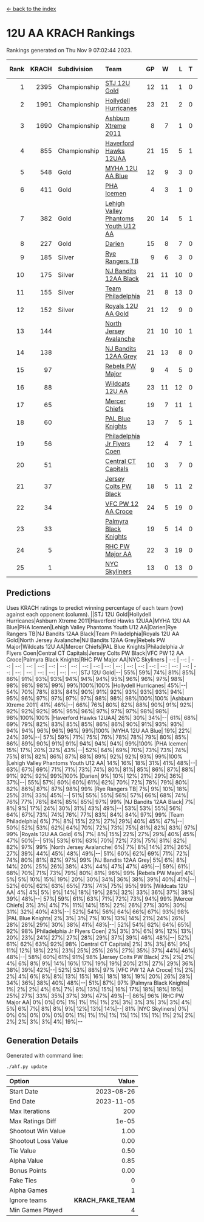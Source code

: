[<- back to the index](readme.md)
# 12U AA KRACH Rankings
Rankings generated on Thu Nov  9 07:02:44 2023.

Rank|KRACH|Subdivision|Team|GP|W|L|T|OTW|OTL|SoS|Exp Wins|Win Diff
---:|---:|:---|:---|---:|---:|---:|---:|---:|---:|---:|---:|---:
1|2395|Championship|[STJ 12U Gold](https://gamesheetstats.com/seasons/3659/teams/141122/schedule)|12|11|1|0|1|0|268|11.8|-0.0
2|1991|Championship|[Hollydell Hurricanes](https://gamesheetstats.com/seasons/3659/teams/141133/schedule)|23|21|2|0|4|0|243|21.8|-0.0
3|1690|Championship|[Ashburn Xtreme 2011](https://gamesheetstats.com/seasons/3659/teams/141121/schedule)|8|7|1|0|0|0|351|7.8|-0.0
4|855|Championship|[Haverford Hawks 12UAA](https://gamesheetstats.com/seasons/3659/teams/141127/schedule)|21|15|5|1|1|2|610|16.3|-0.0
5|548|Gold|[MYHA 12U AA Blue](https://gamesheetstats.com/seasons/3659/teams/141123/schedule)|12|9|3|0|1|1|313|9.9|0.0
6|411|Gold|[PHA Icemen](https://gamesheetstats.com/seasons/3659/teams/141145/schedule)|4|3|1|0|0|0|148|3.9|0.0
7|382|Gold|[Lehigh Valley Phantoms Youth U12 AA](https://gamesheetstats.com/seasons/3659/teams/141129/schedule)|20|14|5|1|0|0|304|15.4|0.0
8|227|Gold|[Darien](https://gamesheetstats.com/seasons/3659/teams/141125/schedule)|15|8|7|0|1|1|439|8.9|0.0
9|185|Silver|[Rye Rangers TB](https://gamesheetstats.com/seasons/3659/teams/141140/schedule)|9|6|3|0|0|1|97|6.9|0.0
10|175|Silver|[NJ Bandits 12AA Black](https://gamesheetstats.com/seasons/3659/teams/141126/schedule)|21|11|10|0|0|1|428|11.9|0.0
11|155|Silver|[Team Philadelphia](https://gamesheetstats.com/seasons/3659/teams/141128/schedule)|21|8|13|0|2|3|664|8.9|0.0
12|152|Silver|[Royals 12U AA Gold](https://gamesheetstats.com/seasons/3659/teams/141142/schedule)|21|12|9|0|2|0|332|12.9|0.0
13|144||[North Jersey Avalanche](https://gamesheetstats.com/seasons/3659/teams/141137/schedule)|21|10|10|1|1|2|276|11.4|0.0
14|138||[NJ Bandits 12AA Grey](https://gamesheetstats.com/seasons/3659/teams/141134/schedule)|21|13|8|0|1|1|189|13.9|0.0
15|97||[Rebels PW Major](https://gamesheetstats.com/seasons/3659/teams/141138/schedule)|9|4|5|0|1|0|131|4.9|0.0
16|88||[Wildcats 12U AA](https://gamesheetstats.com/seasons/3659/teams/141136/schedule)|23|11|12|0|0|0|357|11.9|0.0
17|65||[Mercer Chiefs](https://gamesheetstats.com/seasons/3659/teams/141135/schedule)|19|7|11|1|1|1|348|8.4|0.0
18|60||[PAL Blue Knights](https://gamesheetstats.com/seasons/3659/teams/141139/schedule)|13|7|5|1|0|1|60|8.4|0.0
19|56||[Philadelphia Jr Flyers Coen](https://gamesheetstats.com/seasons/3659/teams/141143/schedule)|12|4|7|1|0|0|342|5.4|0.0
20|51||[Central CT Capitals](https://gamesheetstats.com/seasons/3659/teams/141124/schedule)|10|3|7|0|0|2|340|3.9|0.0
21|37||[Jersey Colts PW Black](https://gamesheetstats.com/seasons/3659/teams/141141/schedule)|18|5|11|2|0|0|156|6.9|0.0
22|34||[VFC PW 12 AA Croce](https://gamesheetstats.com/seasons/3659/teams/141131/schedule)|24|5|19|0|1|1|717|5.9|0.0
23|33||[Palmyra Black Knights](https://gamesheetstats.com/seasons/3659/teams/141130/schedule)|19|5|14|0|1|1|512|5.9|0.0
24|5||[RHC PW Major AA](https://gamesheetstats.com/seasons/3659/teams/141132/schedule)|22|3|19|0|0|0|259|3.9|0.0
25|1||[NYC Skyliners](https://gamesheetstats.com/seasons/3659/teams/141144/schedule)|13|0|13|0|0|0|133|0.9|0.0

## Predictions
Uses KRACH ratings to predict winning percentage of each team (row) against each opponent (column).
||STJ 12U Gold|Hollydell Hurricanes|Ashburn Xtreme 2011|Haverford Hawks 12UAA|MYHA 12U AA Blue|PHA Icemen|Lehigh Valley Phantoms Youth U12 AA|Darien|Rye Rangers TB|NJ Bandits 12AA Black|Team Philadelphia|Royals 12U AA Gold|North Jersey Avalanche|NJ Bandits 12AA Grey|Rebels PW Major|Wildcats 12U AA|Mercer Chiefs|PAL Blue Knights|Philadelphia Jr Flyers Coen|Central CT Capitals|Jersey Colts PW Black|VFC PW 12 AA Croce|Palmyra Black Knights|RHC PW Major AA|NYC Skyliners
| --: | --: | --: | --: | --: | --: | --: | --: | --: | --: | --: | --: | --: | --: | --: | --: | --: | --: | --: | --: | --: | --: | --: | --: | --: | --: 
|STJ 12U Gold|--| 55%| 59%| 74%| 81%| 85%| 86%| 91%| 93%| 93%| 94%| 94%| 94%| 95%| 96%| 96%| 97%| 98%| 98%| 98%| 98%| 99%| 99%|100%|100%
|Hollydell Hurricanes| 45%|--| 54%| 70%| 78%| 83%| 84%| 90%| 91%| 92%| 93%| 93%| 93%| 94%| 95%| 96%| 97%| 97%| 97%| 97%| 98%| 98%| 98%|100%|100%
|Ashburn Xtreme 2011| 41%| 46%|--| 66%| 76%| 80%| 82%| 88%| 90%| 91%| 92%| 92%| 92%| 92%| 95%| 95%| 96%| 97%| 97%| 97%| 98%| 98%| 98%|100%|100%
|Haverford Hawks 12UAA| 26%| 30%| 34%|--| 61%| 68%| 69%| 79%| 82%| 83%| 85%| 85%| 86%| 86%| 90%| 91%| 93%| 93%| 94%| 94%| 96%| 96%| 96%| 99%|100%
|MYHA 12U AA Blue| 19%| 22%| 24%| 39%|--| 57%| 59%| 71%| 75%| 76%| 78%| 78%| 79%| 80%| 85%| 86%| 89%| 90%| 91%| 91%| 94%| 94%| 94%| 99%|100%
|PHA Icemen| 15%| 17%| 20%| 32%| 43%|--| 52%| 64%| 69%| 70%| 73%| 73%| 74%| 75%| 81%| 82%| 86%| 87%| 88%| 89%| 92%| 92%| 93%| 99%|100%
|Lehigh Valley Phantoms Youth U12 AA| 14%| 16%| 18%| 31%| 41%| 48%|--| 63%| 67%| 69%| 71%| 71%| 73%| 74%| 80%| 81%| 85%| 86%| 87%| 88%| 91%| 92%| 92%| 99%|100%
|Darien|  9%| 10%| 12%| 21%| 29%| 36%| 37%|--| 55%| 57%| 60%| 60%| 61%| 62%| 70%| 72%| 78%| 79%| 80%| 82%| 86%| 87%| 87%| 98%| 99%
|Rye Rangers TB|  7%|  9%| 10%| 18%| 25%| 31%| 33%| 45%|--| 51%| 55%| 55%| 56%| 57%| 66%| 68%| 74%| 76%| 77%| 78%| 84%| 85%| 85%| 97%| 99%
|NJ Bandits 12AA Black|  7%|  8%|  9%| 17%| 24%| 30%| 31%| 43%| 49%|--| 53%| 53%| 55%| 56%| 64%| 67%| 73%| 74%| 76%| 77%| 83%| 84%| 84%| 97%| 99%
|Team Philadelphia|  6%|  7%|  8%| 15%| 22%| 27%| 29%| 40%| 45%| 47%|--| 50%| 52%| 53%| 62%| 64%| 70%| 72%| 73%| 75%| 81%| 82%| 83%| 97%| 99%
|Royals 12U AA Gold|  6%|  7%|  8%| 15%| 22%| 27%| 29%| 40%| 45%| 47%| 50%|--| 51%| 53%| 61%| 63%| 70%| 72%| 73%| 75%| 81%| 82%| 82%| 97%| 99%
|North Jersey Avalanche|  6%|  7%|  8%| 14%| 21%| 26%| 27%| 39%| 44%| 45%| 48%| 49%|--| 51%| 60%| 62%| 69%| 71%| 72%| 74%| 80%| 81%| 82%| 97%| 99%
|NJ Bandits 12AA Grey|  5%|  6%|  8%| 14%| 20%| 25%| 26%| 38%| 43%| 44%| 47%| 47%| 49%|--| 59%| 61%| 68%| 70%| 71%| 73%| 79%| 80%| 81%| 96%| 99%
|Rebels PW Major|  4%|  5%|  5%| 10%| 15%| 19%| 20%| 30%| 34%| 36%| 38%| 39%| 40%| 41%|--| 52%| 60%| 62%| 63%| 65%| 73%| 74%| 75%| 95%| 99%
|Wildcats 12U AA|  4%|  4%|  5%|  9%| 14%| 18%| 19%| 28%| 32%| 33%| 36%| 37%| 38%| 39%| 48%|--| 57%| 59%| 61%| 63%| 71%| 72%| 73%| 94%| 99%
|Mercer Chiefs|  3%|  3%|  4%|  7%| 11%| 14%| 15%| 22%| 26%| 27%| 30%| 30%| 31%| 32%| 40%| 43%|--| 52%| 54%| 56%| 64%| 66%| 67%| 93%| 98%
|PAL Blue Knights|  2%|  3%|  3%|  7%| 10%| 13%| 14%| 21%| 24%| 26%| 28%| 28%| 29%| 30%| 38%| 41%| 48%|--| 52%| 54%| 62%| 64%| 65%| 92%| 98%
|Philadelphia Jr Flyers Coen|  2%|  3%|  3%|  6%|  9%| 12%| 13%| 20%| 23%| 24%| 27%| 27%| 28%| 29%| 37%| 39%| 46%| 48%|--| 52%| 61%| 62%| 63%| 92%| 98%
|Central CT Capitals|  2%|  3%|  3%|  6%|  9%| 11%| 12%| 18%| 22%| 23%| 25%| 25%| 26%| 27%| 35%| 37%| 44%| 46%| 48%|--| 58%| 60%| 61%| 91%| 98%
|Jersey Colts PW Black|  2%|  2%|  2%|  4%|  6%|  8%|  9%| 14%| 16%| 17%| 19%| 19%| 20%| 21%| 27%| 29%| 36%| 38%| 39%| 42%|--| 52%| 53%| 88%| 97%
|VFC PW 12 AA Croce|  1%|  2%|  2%|  4%|  6%|  8%|  8%| 13%| 15%| 16%| 18%| 18%| 19%| 20%| 26%| 28%| 34%| 36%| 38%| 40%| 48%|--| 51%| 87%| 97%
|Palmyra Black Knights|  1%|  2%|  2%|  4%|  6%|  7%|  8%| 13%| 15%| 16%| 17%| 18%| 18%| 19%| 25%| 27%| 33%| 35%| 37%| 39%| 47%| 49%|--| 86%| 96%
|RHC PW Major AA|  0%|  0%|  0%|  1%|  1%|  1%|  1%|  2%|  3%|  3%|  3%|  3%|  3%|  4%|  5%|  6%|  7%|  8%|  8%|  9%| 12%| 13%| 14%|--| 81%
|NYC Skyliners|  0%|  0%|  0%|  0%|  0%|  0%|  0%|  1%|  1%|  1%|  1%|  1%|  1%|  1%|  1%|  1%|  2%|  2%|  2%|  2%|  3%|  3%|  4%| 19%|--

## Generation Details

Generated with command line:
```
./ahf.py update
```

| Option | Value |
| :----- | ----: |
| Start Date | 2023-08-26 |
| End Date | 2023-11-05 |
| Max Iterations | 200 |
| Max Ratings Diff | 1e-05 |
| Shootout Win Value | 1.00 |
| Shootout Loss Value | 0.00 |
| Tie Value | 0.50 |
| Alpha Value | 0.85 |
| Bonus Points | 0.00 |
| Fake Ties | 0 |
| Alpha Games | 1 |
| Ignore teams | __KRACH_FAKE_TEAM__ |
| Min Games Played | 4 |

